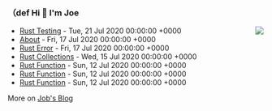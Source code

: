 
### （def Hi 👋 I'm Joe

<img align="right" src="https://github-readme-stats.vercel.app/api?username=holicc&show_icons=true&icon_color=805AD5&text_color=718096&bg_color=ffffff&hide_title=true" />

* [Rust Testing](https://holicc.github.io/2020/07/rust-testing/) - Tue, 21 Jul 2020 00:00:00 +0000
* [About](https://holicc.github.io/about/) - Fri, 17 Jul 2020 00:00:00 +0000
* [Rust Error](https://holicc.github.io/2020/07/rust-error/) - Fri, 17 Jul 2020 00:00:00 +0000
* [Rust Collections](https://holicc.github.io/2020/07/rust-collections/) - Wed, 15 Jul 2020 00:00:00 +0000
* [Rust Function](https://holicc.github.io/2020/07/rocketmq-overstock/) - Sun, 12 Jul 2020 00:00:00 +0000
* [Rust Function](https://holicc.github.io/2020/07/rocketmq-overstock/) - Sun, 12 Jul 2020 00:00:00 +0000
* [Rust Function](https://holicc.github.io/2020/07/rocketmq-overstock/) - Sun, 12 Jul 2020 00:00:00 +0000

More on [Job's Blog](https://holicc.github.io/)
